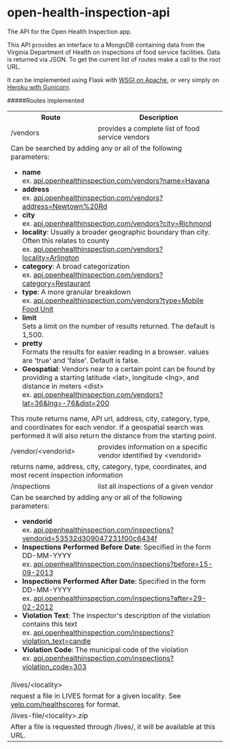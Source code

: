 open-health-inspection-api
==========================

The API for the Open Health Inspection app.

This API provides an interface to a MongoDB containing data from the Virginia Department of Health on inspections of food service facilities. Data is returned via JSON. To get the current list of routes make a call to the root URL.

It can be implemented using Flask with [WSGI on Apache](http://flask.pocoo.org/docs/deploying/mod_wsgi/), or very simply on [Heroku with Gunicorn](https://devcenter.heroku.com/articles/getting-started-with-python).

#####Routes implemented
<table>
<tr>
<th>Route</th>
<th>Description</th>
</tr>
<td>/vendors</td>
<td>provides a complete list of food service vendors</td>
</tr>
<tr>
<td colspan=2>
Can be searched by adding any or all of the following parameters:
<ul>
<li><b>name</b><br />ex. <a href="http://api.openhealthinspection.com/vendors?name=Havana">api.openhealthinspection.com/vendors?name=Havana</a></li>
<li><b>address</b><br />ex. <a href="http://api.openhealthinspection.com/vendors?address=Newtown%20Rd">api.openhealthinspection.com/vendors?address=Newtown%20Rd</a></li>
<li><b>city</b><br />ex. <a href="http://api.openhealthinspection.com/vendors?city=Richmond">api.openhealthinspection.com/vendors?city=Richmond</a></li>
<li><b>locality</b>: Usually a broader geographic boundary than city. Often this relates to county<br />ex. <a href="http://api.openhealthinspection.com/vendors?locality=Arlington">api.openhealthinspection.com/vendors?locality=Arlington</a></li>
<li><b>category</b>: A broad categorization<br />ex. <a href="http://api.openhealthinspection.com/vendors?category=Restaurant">api.openhealthinspection.com/vendors?category=Restaurant</a></li>
<li><b>type</b>: A more granular breakdown<br />ex. <a href="http://api.openhealthinspection.com/vendors?type=Mobile%20Food%20Unit">api.openhealthinspection.com/vendors?type=Mobile Food Unit</a></li>
<li><b>limit</b><br />Sets a limit on the number of results returned. The default is 1,500.</li>
<li><b>pretty</b><br />Formats the results for easier reading in a browser. values are 'true' and 'false'. Default is false.</li>
<li><b>Geospatial</b>: Vendors near to a certain point can be found by providing a starting latitude &lt;lat&gt;, longitude &lt;lng&gt;, and distance in meters &lt;dist&gt;
<br />ex. <a href="http://api.openhealthinspection.com/vendors?lat=36&lng=-76&dist=200">api.openhealthinspection.com/vendors?lat=36&lng=-76&dist=200</a></li>
</ul>
This route returns name, API url, address, city, category, type, and coordinates for each vendor. If a geospatial search was performed it will also return the distance from the starting point.</td>
</tr>
<tr>
<td>/vendor/&lt;vendorid&gt;</td>
<td>provides information on a specific vendor identified by &lt;vendorid&gt;</td>
</tr>
<tr>
<td colspan=2>returns name, address, city, category, type, coordinates, and most recent inspection information</td>
</tr>
<td>/inspections</td>
<td>list all inspections of a given vendor</td>
</tr>
<tr>
<td colspan=2>
Can be searched by adding any or all of the following parameters:
<ul>
<li><b>vendorid</b><br />ex. <a href="http://api.openhealthinspection.com/inspections?vendorid=53532d309047231f00c6434f">api.openhealthinspection.com/inspections?vendorid=53532d309047231f00c6434f</a></li>
<li><b>Inspections Performed Before Date</b>: Specified in the form DD-MM-YYYY<br />ex. <a href="http://api.openhealthinspection.com/inspections?before=15-09-2013">api.openhealthinspection.com/inspections?before=15-09-2013</a></li>
<li><b>Inspections Performed After Date</b>: Specified in the form DD-MM-YYYY<br />ex. <a href="http://api.openhealthinspection.com/inspections?after=29-02-2012">api.openhealthinspection.com/inspections?after=29-02-2012</a></li>
<li><b>Violation Text</b>: The inspector's description of the violation contains this text<br />ex. <a href="http://api.openhealthinspection.com/inspections?violation_text=candle">api.openhealthinspection.com/inspections?violation_text=candle</a></li>
<li><b>Violation Code</b>: The municipal code of the violation<br />ex. <a href="http://api.openhealthinspection.com/inspections?violation_code=303">api.openhealthinspection.com/inspections?violation_code=303</a></li>
</ul>
</td>
</tr>
<tr>
<td>/lives/&lt;locality&gt;</td>
</tr>
<tr>
<td colspan=2>request a file in LIVES format for a given locality. See <a href="http://www.yelp.com/healthscores">yelp.com/healthscores</a> for format.</td>
</tr>
<tr>
<td>/lives-file/&lt;locality&gt;.zip</td>
</tr>
<tr>
<td colspan=2>After a file is requested through /lives/, it will be available at this URL.</td>
</tr>
</table>
